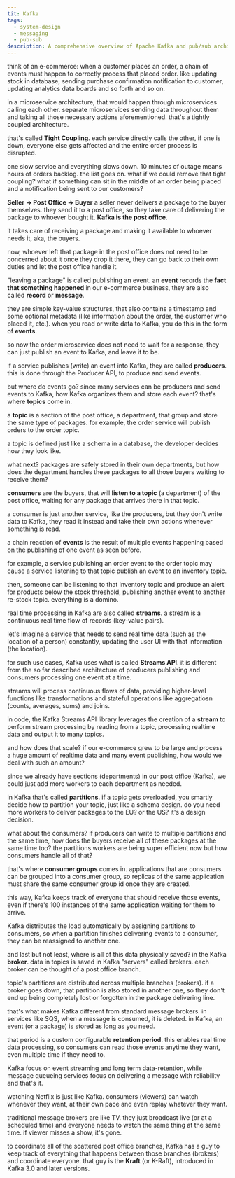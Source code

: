 ```yaml
---
tit: Kafka
tags:
  - system-design
  - messaging
  - pub-sub
description: A comprehensive overview of Apache Kafka and pub/sub architecture.
---
```

think of an e-commerce: when a customer places an order, a chain of events must happen to correctly process that placed order.
like updating stock in database, sending purchase confirmation notification to customer, updating analytics data boards and so forth and so on.

in a microservice architecture, that would happen through microservices calling each other. 
separate microservices sending data throughout them and taking all those necessary actions aforementioned. that's a tightly coupled architecture.

that's called **Tight Coupling**. each service directly calls the other, if one is down, everyone else gets affected and the entire order process is disrupted. 

one slow service and everything slows down. 10 minutes of outage means hours of orders backlog. the list goes on.
what if we could remove that tight coupling? what if something can sit in the middle of an order being placed and a notification being sent to our customers?

**Seller -> Post Office -> Buyer**
a seller never delivers a package to the buyer themselves. they send it to a post office, so they take care of delivering the package to whoever bought it. **Kafka is the post office**.

it takes care of receiving a package and making it available to whoever needs it, aka, the buyers. 

now, whoever left that package in the post office does not need to be concerned about it once they drop it there, they can go back to their own duties and let the post office handle it.

"leaving a package" is called publishing an event. an **event** records the **fact that something happened** in our e-commerce business, they are also called **record** or **message**.

they are simple key-value structures, that also contains a timestamp and some optional metadata (like information about the order, the customer who placed it, etc.).
when you read or write data to Kafka, you do this in the form of **events**.

so now the order microservice does not need to wait for a response, they can just publish an event to Kafka, and leave it to be.

if a service publishes (write) an event into Kafka, they are called **producers**. this is done through the Producer API, to produce and send events.

but where do events go? since many services can be producers and send events to Kafka, how Kafka organizes them and store each event? that's where **topics** come in.

a **topic** is a section of the post office, a department, that group and store the same type of packages. for example, the order service will publish orders to the order topic. 

a topic is defined just like a schema in a database, the developer decides how they look like.

what next? packages are safely stored in their own departments, but how does the department handles these packages to all those buyers waiting to receive them?

**consumers** are the buyers, that will **listen to a topic** (a department) of the post office, waiting for any package that arrives there in that topic. 

a consumer is just another service, like the producers, but they don't write data to Kafka, they read it instead and take their own actions whenever something is read.

a chain reaction of **events** is the result of multiple events happening based on the publishing of one event as seen before. 

for example, a service publishing an order event to the order topic may cause a service listening to that topic publish an event to an inventory topic.

then, someone can be listening to that inventory topic and produce an alert for products below the stock threshold, publishing another event to another re-stock topic. everything is a domino.

real time processing in Kafka are also called **streams**. a stream is a continuous real time flow of records (key-value pairs). 

let's imagine a service that needs to send real time data (such as the location of a person) constantly, updating the user UI with that information (the location).

for such use cases, Kafka uses what is called **Streams API**. it is different from the so far described architecture of producers publishing and consumers processing one event at a time.

streams will process continuous flows of data, providing higher-level functions like transformations and stateful operations like aggregatiosn (counts, averages, sums) and joins.

in code, the Kafka Streams API library leverages the creation of a **stream** to perform stream processing by reading from a topic, processing realtime data and output it to many topics.

and how does that scale? if our e-commerce grew to be large and process a huge amount of realtime data and many event publishing, how would we deal with such an amount?

since we already have sections (departments) in our post office (Kafka), we could just add more workers to each department as needed.

in Kafka that's called **partitions**. if a topic gets overloaded, you smartly decide how to partition your topic, just like a schema design.
do you need more workers to deliver packages to the EU? or the US? it's a design decision.

what about the consumers? if producers can write to multiple partitions and the same time, how does the buyers receive all of these packages at the same time too?
the partitions workers are being super efficient now but how consumers handle all of that?

that's where **consumer groups** comes in. applications that are consumers can be grouped into a consumer group, so replicas of the same application must share the same consumer group id once they are created.

this way, Kafka keeps track of everyone that should receive those events, even if there's 100 instances of the same application waiting for them to arrive.

Kafka distributes the load automatically by assigning partitions to consumers, so when a partition finishes delivering events to a consumer, they can be reassigned to another one.

and last but not least, where is all of this data physically saved? in the Kafka **broker**.
data in topics is saved in Kafka "servers" called brokers. each broker can be thought of a post office branch. 

topic's partitions are distributed across multiple branches (brokers).
if a broker goes down, that partition is also stored in another one, so they don't end up being completely lost or forgotten in the package delivering line.

that's what makes Kafka different from standard message brokers. in services like SQS, when a message is consumed, it is deleted. in Kafka, an event (or a package) is stored as long as you need.

that period is a custom configurable **retention period**. this enables real time data processing, so consumers can read those events anytime they want, even multiple time if they need to.

Kafka focus on event streaming and long term data-retention, while message queueing services focus on delivering a message with reliability and that's it.

watching Netflix is just like Kafka. consumers (viewers) can watch whenever they want, at their own pace and even replay whatever they want.

traditional message brokers are like TV. they just broadcast live (or at a scheduled time) and everyone needs to watch the same thing at the same time. if viewer misses a show, it's gone.

to coordinate all of the scattered post office branches, Kafka has a guy to keep track of everything that happens between those branches (brokers) and coordinate everyone.
that guy is the **Kraft** (or K-Raft), introduced in Kafka 3.0 and later versions.